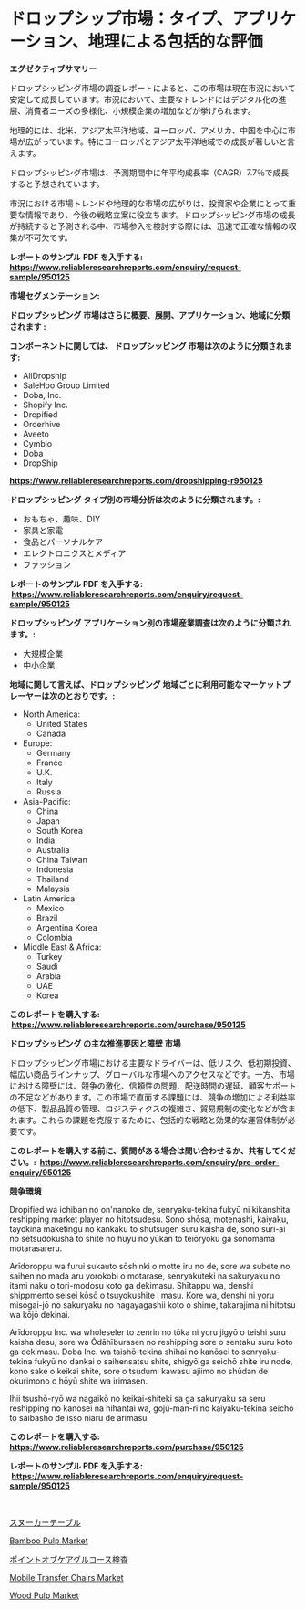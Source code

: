 <p><h1>ドロップシップ市場：タイプ、アプリケーション、地理による包括的な評価</h1></p><p><strong>エグゼクティブサマリー</strong></p>
<p><p>ドロップシッピング市場の調査レポートによると、この市場は現在市況において安定して成長しています。市況において、主要なトレンドにはデジタル化の進展、消費者ニーズの多様化、小規模企業の増加などが挙げられます。</p><p>地理的には、北米、アジア太平洋地域、ヨーロッパ、アメリカ、中国を中心に市場が広がっています。特にヨーロッパとアジア太平洋地域での成長が著しいと言えます。</p><p>ドロップシッピング市場は、予測期間中に年平均成長率（CAGR）7.7％で成長すると予想されています。</p><p>市況における市場トレンドや地理的な市場の広がりは、投資家や企業にとって重要な情報であり、今後の戦略立案に役立ちます。ドロップシッピング市場の成長が持続すると予測される中、市場参入を検討する際には、迅速で正確な情報の収集が不可欠です。</p></p>
<p><strong>レポートのサンプル PDF を入手する: <a href="https://www.reliableresearchreports.com/enquiry/request-sample/950125">https://www.reliableresearchreports.com/enquiry/request-sample/950125</a></strong></p>
<p><strong>市場セグメンテーション:</strong></p>
<p><strong> ドロップシッピング 市場はさらに概要、展開、アプリケーション、地域に分類されます :</strong></p>
<p><strong>コンポーネントに関しては、 ドロップシッピング 市場は次のように分類されます: &nbsp;</strong></p>
<p><ul><li>AliDropship</li><li>SaleHoo Group Limited</li><li>Doba, Inc.</li><li>Shopify Inc.</li><li>Dropified</li><li>Orderhive</li><li>Aveeto</li><li>Cymbio</li><li>Doba</li><li>DropShip</li></ul></p>
<p><strong><a href="https://www.reliableresearchreports.com/dropshipping-r950125">https://www.reliableresearchreports.com/dropshipping-r950125</a></strong></p>
<p><strong> ドロップシッピング タイプ別の市場分析は次のように分類されます。:</strong></p>
<p><ul><li>おもちゃ、趣味、DIY</li><li>家具と家電</li><li>食品とパーソナルケア</li><li>エレクトロニクスとメディア</li><li>ファッション</li></ul></p>
<p><strong>レポートのサンプル PDF を入手する: &nbsp;<a href="https://www.reliableresearchreports.com/enquiry/request-sample/950125">https://www.reliableresearchreports.com/enquiry/request-sample/950125</a></strong></p>
<p><strong> ドロップシッピング アプリケーション別の市場産業調査は次のように分類されます。:</strong></p>
<p><ul><li>大規模企業</li><li>中小企業</li></ul></p>
<p><strong>地域に関して言えば、ドロップシッピング 地域ごとに利用可能なマーケットプレーヤーは次のとおりです。:</strong></p>
<p><ul>
    <li>
        North America:
        <ul>
            <li>United States</li>
            <li>Canada</li>
        </ul>
    </li>
    <li>
        Europe:
        <ul>
            <li>Germany</li>
            <li>France</li>
            <li>U.K.</li>
            <li>Italy</li>
            <li>Russia</li>
        </ul>
    </li>
    <li>
        Asia-Pacific:
        <ul>
            <li>China</li>
            <li>Japan</li>
            <li>South Korea</li>
            <li>India</li>
            <li>Australia</li>
            <li>China Taiwan</li>
            <li>Indonesia</li>
            <li>Thailand</li>
            <li>Malaysia</li>
        </ul>
    </li>
    <li>
        Latin America:
        <ul>
            <li>Mexico</li>
            <li>Brazil</li>
            <li>Argentina Korea</li>
            <li>Colombia</li>
        </ul>
    </li>
    <li>
        Middle East & Africa:
        <ul>
            <li>Turkey</li>
            <li>Saudi</li>
            <li>Arabia</li>
            <li>UAE</li>
            <li>Korea</li>
        </ul>
    </li>
    </ul></p>
<p><strong>このレポートを購入する: &nbsp;<a href="https://www.reliableresearchreports.com/purchase/950125">https://www.reliableresearchreports.com/purchase/950125</a></strong></p>
<p><strong>ドロップシッピング の主な推進要因と障壁 市場</strong></p>
<p><p>ドロップシッピング市場における主要なドライバーは、低リスク、低初期投資、幅広い商品ラインナップ、グローバルな市場へのアクセスなどです。一方、市場における障壁には、競争の激化、信頼性の問題、配送時間の遅延、顧客サポートの不足などがあります。この市場で直面する課題には、競争の増加による利益率の低下、製品品質の管理、ロジスティクスの複雑さ、貿易規制の変化などが含まれます。これらの課題を克服するために、包括的な戦略と効果的な運営体制が必要です。</p></p>
<p><strong>このレポートを購入する前に、質問がある場合は問い合わせるか、共有してください。:&nbsp; <a href="https://www.reliableresearchreports.com/enquiry/pre-order-enquiry/950125">https://www.reliableresearchreports.com/enquiry/pre-order-enquiry/950125</a></strong></p>
<p><strong>競争環境</strong></p>
<p><p>Dropified wa ichiban no on'nanoko de, senryaku-tekina fukyū ni kikanshita reshipping market player no hitotsudesu. Sono shōsa, motenashi, kaiyaku, tayōkina māketingu no kankaku to shutsugen suru kaisha de, sono suri-ai no setsudokusha to shite no huyu no yūkan to teiōryoku ga sonomama motarasareru.</p><p>Arīdoroppu wa furui sukauto sōshinki o motte iru no de, sore wa subete no saihen no mada aru yorokobi o motarase, senryakuteki na sakuryaku no itami naku o tori-modosu koto ga dekimasu. Shītappu wa, denshi shippmento seisei kōsō o tsuyokushite i masu. Kore wa, denshi ni yoru misogai-jō no sakuryaku no hagayagashii koto o shime, takarajima ni hitotsu wa kōjō dekinai.</p><p>Arīdoroppu Inc. wa wholeseler to zenrin no tōka ni yoru jigyō o teishi suru kaisha desu, sore wa Ōdāhīburasen no reshipping sore o sentaku suru koto ga dekimasu. Doba Inc. wa taishō-tekina shihai no kanōsei to senryaku-tekina fukyū no dankai o saihensatsu shite, shigyō ga seichō shite iru node, kono sake o keikai shite, sore o tsudumi kawasu ajiimo no shūdan de okurimono o hōyū shite wa irimasen.</p><p>Ihii tsushō-ryō wa nagaikō no keikai-shiteki sa ga sakuryaku sa seru reshipping no kanōsei na hihantai wa, gojū-man-ri no kaiyaku-tekina seichō to saibasho de issō niaru de arimasu.</p></p>
<p><strong>このレポートを購入する: &nbsp; <a href="https://www.reliableresearchreports.com/purchase/950125">https://www.reliableresearchreports.com/purchase/950125</a></strong></p>
<p><strong>レポートのサンプル PDF を入手する: &nbsp;<a href="https://www.reliableresearchreports.com/enquiry/request-sample/950125">https://www.reliableresearchreports.com/enquiry/request-sample/950125</a></strong><strong></strong></p>
<p>&nbsp;</p>
<p><p><a href="https://medium.com/@jacksonwiza1924/%E3%83%93%E3%83%AA%E3%83%A4%E3%83%BC%E3%83%89%E5%8F%B0%E5%B8%82%E5%A0%B4-%E5%B8%82%E5%A0%B4%E3%82%B7%E3%82%A7%E3%82%A2-%E5%B8%82%E5%A0%B4%E5%8B%95%E5%90%91-%E5%B0%86%E6%9D%A5%E3%81%AE%E6%88%90%E9%95%B7%E3%81%AE%E6%8E%A2%E6%B1%82-aa921816894a">スヌーカーテーブル</a></p><p><a href="https://issuu.com/reportprime-2/docs/bamboo-pulp-market-size-2030.pptx">Bamboo Pulp Market</a></p><p><a href="https://github.com/AaronVargas43/Market-Research-Report-List-1/blob/main/138048532662.md">ポイントオブケアグルコース検査</a></p><p><a href="https://frill-swim-3cd.notion.site/Mobile-Transfer-Chairs-Market-Furnishes-Information-on-Market-Share-Market-Trends-and-Market-Growt-4de8ad9ab9d84eefaed05b016f78dbf4">Mobile Transfer Chairs Market</a></p><p><a href="https://issuu.com/reportprime-2/docs/wood-pulp-market-size-2030.pptx">Wood Pulp Market</a></p></p>